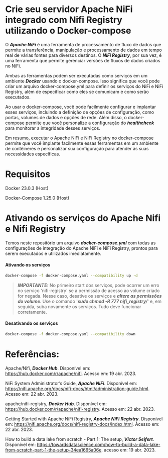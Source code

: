# Crie seu servidor Apache NiFi integrado com Nifi Registry utilizando o Docker-compose

O ***Apache NiFi*** é uma ferramenta de processamento de fluxo de dados que permite a transferência, manipulação e processamento de dados em tempo real de várias fontes para diversos destinos. O ***NiFi Registry***, por sua vez, é uma ferramenta que permite gerenciar versões de fluxos de dados criados no NiFi.

Ambas as ferramentas podem ser executadas como serviços em um ambiente ***Docker*** usando o docker-compose. Isso significa que você pode criar um arquivo docker-compose.yml para definir os serviços do NiFi e NiFi Registry, além de especificar como eles se comunicam e como serão executados.

Ao usar o docker-compose, você pode facilmente configurar e implantar esses serviços, incluindo a definição de opções de configuração, como portas, volumes de dados e opções de rede. Além disso, o docker-compose permite que você personalize a configuração do ***healthcheck*** para monitorar a integridade desses serviços.

Em resumo, executar o Apache NiFi e NiFi Registry no docker-compose permite que você implante facilmente essas ferramentas em um ambiente de contêineres e personalizar sua configuração para atender às suas necessidades específicas.


# Requisitos

Docker 23.0.3 (Host)

Docker-Compose 1.25.0 (Host)


# Ativando os serviços do Apache Nifi e Nifi Registry

Temos neste repositório um arquivo ***docker-compose.yml*** com todas as configurações de integração do Apache NiFi e NiFi Registry, prontos para serem executados e utilizados imediatamente.


#### Ativando os serviços

```bash
docker-compose -f docker-compose.yaml --compatibility up -d
```

> ***IMPORTANTE:*** No primeiro start dos serviços, pode ocorrer um erro no serviço 'nifi-registry' se a permissão de acesso ao volume criado for negada. Nesse caso, desative os serviços e ***altere as permissões do volume***. Use o comando '***sudo chmod -R 777 nifi_registry/***' e, em seguida, suba novamente os serviços. Tudo deve funcionar corretamente.


#### Desativando os serviços

```bash
docker-compose -f docker-compose.yaml --compatibility down
```

# Referências:

Apache/Nifi, ***Docker Hub***. Disponível em: <https://hub.docker.com/r/apache/nifi>. Acesso em: 19 abr. 2023.

NiFi System Administrator’s Guide, ***Apache NiFi***. Disponível em: <https://nifi.apache.org/docs/nifi-docs/html/administration-guide.html>. Acesso em: 22 abr. 2023.

apache/nifi-registry, ***Docker Hub***. Disponível em: <https://hub.docker.com/r/apache/nifi-registry>. Acesso em: 22 abr. 2023.

Getting Started with Apache NiFi Registry, ***Apache NiFi Registry***. Disponível em: <https://nifi.apache.org/docs/nifi-registry-docs/index.html>. Acesso em: 22 abr. 2023.

How to build a data lake from scratch - Part 1: The setup, ***Victor Seifert***. Disponível em: <https://towardsdatascience.com/how-to-build-a-data-lake-from-scratch-part-1-the-setup-34ea1665a06e>. acesso em: 19 abr. 2023.